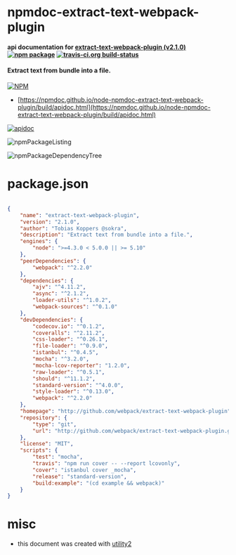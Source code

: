 # npmdoc-extract-text-webpack-plugin

#### api documentation for  [extract-text-webpack-plugin (v2.1.0)](http://github.com/webpack/extract-text-webpack-plugin)  [![npm package](https://img.shields.io/npm/v/npmdoc-extract-text-webpack-plugin.svg?style=flat-square)](https://www.npmjs.org/package/npmdoc-extract-text-webpack-plugin) [![travis-ci.org build-status](https://api.travis-ci.org/npmdoc/node-npmdoc-extract-text-webpack-plugin.svg)](https://travis-ci.org/npmdoc/node-npmdoc-extract-text-webpack-plugin)

#### Extract text from bundle into a file.

[![NPM](https://nodei.co/npm/extract-text-webpack-plugin.png?downloads=true&downloadRank=true&stars=true)](https://www.npmjs.com/package/extract-text-webpack-plugin)

- [https://npmdoc.github.io/node-npmdoc-extract-text-webpack-plugin/build/apidoc.html](https://npmdoc.github.io/node-npmdoc-extract-text-webpack-plugin/build/apidoc.html)

[![apidoc](https://npmdoc.github.io/node-npmdoc-extract-text-webpack-plugin/build/screenCapture.buildCi.browser.%252Ftmp%252Fbuild%252Fapidoc.html.png)](https://npmdoc.github.io/node-npmdoc-extract-text-webpack-plugin/build/apidoc.html)

![npmPackageListing](https://npmdoc.github.io/node-npmdoc-extract-text-webpack-plugin/build/screenCapture.npmPackageListing.svg)

![npmPackageDependencyTree](https://npmdoc.github.io/node-npmdoc-extract-text-webpack-plugin/build/screenCapture.npmPackageDependencyTree.svg)



# package.json

```json

{
    "name": "extract-text-webpack-plugin",
    "version": "2.1.0",
    "author": "Tobias Koppers @sokra",
    "description": "Extract text from bundle into a file.",
    "engines": {
        "node": ">=4.3.0 < 5.0.0 || >= 5.10"
    },
    "peerDependencies": {
        "webpack": "^2.2.0"
    },
    "dependencies": {
        "ajv": "^4.11.2",
        "async": "^2.1.2",
        "loader-utils": "^1.0.2",
        "webpack-sources": "^0.1.0"
    },
    "devDependencies": {
        "codecov.io": "^0.1.2",
        "coveralls": "^2.11.2",
        "css-loader": "^0.26.1",
        "file-loader": "^0.9.0",
        "istanbul": "^0.4.5",
        "mocha": "^3.2.0",
        "mocha-lcov-reporter": "1.2.0",
        "raw-loader": "^0.5.1",
        "should": "^11.1.2",
        "standard-version": "^4.0.0",
        "style-loader": "^0.13.0",
        "webpack": "^2.2.0"
    },
    "homepage": "http://github.com/webpack/extract-text-webpack-plugin",
    "repository": {
        "type": "git",
        "url": "http://github.com/webpack/extract-text-webpack-plugin.git"
    },
    "license": "MIT",
    "scripts": {
        "test": "mocha",
        "travis": "npm run cover -- --report lcovonly",
        "cover": "istanbul cover _mocha",
        "release": "standard-version",
        "build:example": "(cd example && webpack)"
    }
}
```



# misc
- this document was created with [utility2](https://github.com/kaizhu256/node-utility2)
